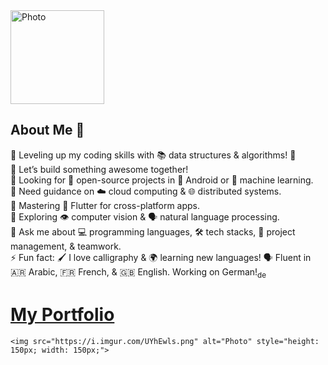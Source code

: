 
<img src="https://i.imgur.com/kLYQZVe.png" alt="Photo" style="height: 150px; width: 150px;">



## About Me 👋

🔭 Leveling up my coding skills with 📚 data structures & algorithms! 🧠</br>
👯 Let’s build something awesome together! </br>
🤖 Looking for 🤝 open-source projects in 📱 Android or 🤖 machine learning.</br>
🤝 Need guidance on ☁️ cloud computing & 🌐 distributed systems.</br>
🌱 Mastering 📱 Flutter for cross-platform apps. </br>
🔭 Exploring 👁️ computer vision & 🗣️ natural language processing.</br>
💬 Ask me about 💻 programming languages, 🛠️ tech stacks, 🤝 project management, &  teamwork.</br>
⚡ Fun fact: 🖌️ I love calligraphy & 🌍 learning new languages! 🗣️ Fluent in 🇦🇷 Arabic, 🇫🇷 French, & 🇬🇧 English. Working on German!<sub>de</sub></br>

<h1><a href="https://essousymohammed.me" style="style-decoration=none" >My Portfolio</a></h1>


            
          
    <img src="https://i.imgur.com/UYhEwls.png" alt="Photo" style="height: 150px; width: 150px;">       




